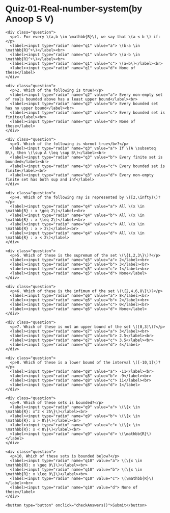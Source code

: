 # Quiz-01-Real-number-system(by Anoop S V)
<html lang="en">
<head>
  <meta charset="UTF-8">
  <script src="https://polyfill.io/v3/polyfill.min.js?features=es6"></script>
  <script id="MathJax-script" async
    src="https://cdn.jsdelivr.net/npm/mathjax@3/es5/tex-mml-chtml.js"></script>
  <style>
    body { font-family: Arial, sans-serif; margin: 20px; }
    .question { margin-bottom: 20px; }
    button { padding: 10px; background: #007BFF; color: white; border: none; cursor: pointer; border-radius: 5px; }
    button:hover { background: #0056b3; }
    #result { margin-top: 20px; font-weight: bold; }
    .correct { color: green; }
    .incorrect { color: red; }
    .explanation { font-style: italic; color: #444; }
  </style>
</head>
<body>
  <form id="quizForm">

    <div class="question">
      <p>1. For every \(a,b \in \mathbb{R}\), we say that \(a < b \) if:</p>
      <label><input type="radio" name="q1" value="a"> \(b-a \in \mathbb{R}^+\)</label><br>
      <label><input type="radio" name="q1" value="b"> \(a-b \in \mathbb{R}^+\)</label><br>
      <label><input type="radio" name="q1" value="c"> \(a=b\)</label><br>
      <label><input type="radio" name="q1" value="d"> None of these</label>
    </div>

    <div class="question">
      <p>2. Which of the following is true?</p>
      <label><input type="radio" name="q2" value="a"> Every non-empty set of reals bounded above has a least upper bound</label><br>
      <label><input type="radio" name="q2" value="b"> Every bounded set has no upper bound</label><br>
      <label><input type="radio" name="q2" value="c"> Every bounded set is finite</label><br>
      <label><input type="radio" name="q2" value="d"> None of these</label>
    </div>

    <div class="question">
      <p>3. Which of the following is <b>not true</b>?</p>
      <label><input type="radio" name="q3" value="a"> If \(A \subseteq B\), then \(\sup A \leq \sup B\)</label><br>
      <label><input type="radio" name="q3" value="b"> Every finite set is bounded</label><br>
      <label><input type="radio" name="q3" value="c"> Every bounded set is finite</label><br>
      <label><input type="radio" name="q3" value="d"> Every non-empty finite set has both sup and inf</label>
    </div>

    <div class="question">
      <p>4. Which of the following ray is represented by \([2,\infty)\)?</p>
      <label><input type="radio" name="q4" value="a"> All \(x \in \mathbb{R} : x \geq 2\)</label><br>
      <label><input type="radio" name="q4" value="b"> All \(x \in \mathbb{R} : x \leq 2\)</label><br>
      <label><input type="radio" name="q4" value="c"> All \(x \in \mathbb{R} : x > 2\)</label><br>
      <label><input type="radio" name="q4" value="d"> All \(x \in \mathbb{R} : x < 2\)</label>
    </div>

    <div class="question">
      <p>5. Which of these is the supremum of the set \(\{1,2,3\}\)?</p>
      <label><input type="radio" name="q5" value="a"> 2</label><br>
      <label><input type="radio" name="q5" value="b"> 3</label><br>
      <label><input type="radio" name="q5" value="c"> 1</label><br>
      <label><input type="radio" name="q5" value="d"> None</label>
    </div>

    <div class="question">
      <p>6. Which of these is the infimum of the set \(\{2,4,6,8\}\)?</p>
      <label><input type="radio" name="q6" value="a"> 8</label><br>
      <label><input type="radio" name="q6" value="b"> 2</label><br>
      <label><input type="radio" name="q6" value="c"> 0</label><br>
      <label><input type="radio" name="q6" value="d"> None</label>
    </div>

    <div class="question">
      <p>7. Which of these is not an upper bound of the set \([0,3]\)?</p>
      <label><input type="radio" name="q7" value="a"> 3</label><br>
      <label><input type="radio" name="q7" value="b"> 2.5</label><br>
      <label><input type="radio" name="q7" value="c"> 3.5</label><br>
      <label><input type="radio" name="q7" value="d"> 4</label>
    </div>

    <div class="question">
      <p>8. Which of these is a lower bound of the interval \([-10,1]\)?</p>
      <label><input type="radio" name="q8" value="a"> -11</label><br>
      <label><input type="radio" name="q8" value="b"> -9</label><br>
      <label><input type="radio" name="q8" value="c"> 11</label><br>
      <label><input type="radio" name="q8" value="d"> 1</label>
    </div>

    <div class="question">
      <p>9. Which of these sets is bounded?</p>
      <label><input type="radio" name="q9" value="a"> \(\{x \in \mathbb{R}: x^2 < 25\}\)</label><br>
      <label><input type="radio" name="q9" value="b"> \(\{x \in \mathbb{R}: x > 0\}\)</label><br>
      <label><input type="radio" name="q9" value="c"> \(\{x \in \mathbb{R}: x < 0\}\)</label><br>
      <label><input type="radio" name="q9" value="d"> \(\mathbb{R}\)</label>
    </div>

    <div class="question">
      <p>10. Which of these sets is bounded below?</p>
      <label><input type="radio" name="q10" value="a"> \(\{x \in \mathbb{R}: x \geq 0\}\)</label><br>
      <label><input type="radio" name="q10" value="b"> \(\{x \in \mathbb{R}: x \leq 0\}\)</label><br>
      <label><input type="radio" name="q10" value="c"> \(\mathbb{R}\)</label><br>
      <label><input type="radio" name="q10" value="d"> None of these</label>
    </div>

    <button type="button" onclick="checkAnswers()">Submit</button>
  </form>

  <div id="result"></div>

  <script>
    const correctAnswers = {
      q1: {ans: "a", exp: "Because \(a<b \iff b-a > 0\), i.e., \(b-a\) is positive."},
      q2: {ans: "a", exp: "This is the least upper bound property of real numbers."},
      q3: {ans: "c", exp: "A bounded set can be infinite, e.g., the interval [0,1]."},
      q4: {ans: "a", exp: "[2,∞) means all real numbers greater than or equal to 2."},
      q5: {ans: "b", exp: "The largest element of {1,2,3} is 3, so sup = 3."},
      q6: {ans: "b", exp: "The smallest element of {2,4,6,8} is 2, so inf = 2."},
      q7: {ans: "b", exp: "2.5 is inside [0,3], so it cannot be an upper bound."},
      q8: {ans: "a", exp: "Any number ≤ -10 is a lower bound. -11 is one such number."},
      q9: {ans: "a", exp: "x²<25 means -5<x<5, which is bounded."},
      q10: {ans: "a", exp: "{x ≥ 0} has lower bound 0."}
    };

    function checkAnswers() {
      let score = 0;
      let resultHTML = "<h3>Results:</h3>";

      for (let q in correctAnswers) {
        let userAnswer = document.querySelector(`input[name="${q}"]:checked`);
        if (userAnswer) {
          if (userAnswer.value === correctAnswers[q].ans) {
            score++;
            resultHTML += `<p>Question ${q.substring(1)}: <span class="correct">Correct</span> — ${correctAnswers[q].exp}</p>`;
          } else {
            resultHTML += `<p>Question ${q.substring(1)}: <span class="incorrect">Incorrect</span>. Correct answer: <b>${correctAnswers[q].ans.toUpperCase()}</b>. ${correctAnswers[q].exp}</p>`;
          }
        } else {
          resultHTML += `<p>Question ${q.substring(1)}: <span class="incorrect">Not answered</span>. Correct answer: <b>${correctAnswers[q].ans.toUpperCase()}</b>. ${correctAnswers[q].exp}</p>`;
        }
      }

      resultHTML += `<p><strong>Total Score: ${score} / ${Object.keys(correctAnswers).length}</strong></p>`;
      document.getElementById("result").innerHTML = resultHTML;
    }
  </script>
</body>
</html>
